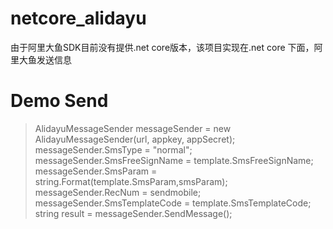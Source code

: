 # netcore_alidayu
由于阿里大鱼SDK目前没有提供.net core版本，该项目实现在.net core 下面，阿里大鱼发送信息

# Demo Send

>AlidayuMessageSender messageSender = new AlidayuMessageSender(url, appkey, appSecret); 
>messageSender.SmsType = "normal"; 
>messageSender.SmsFreeSignName = template.SmsFreeSignName; 
>messageSender.SmsParam = string.Format(template.SmsParam,smsParam);
>messageSender.RecNum = sendmobile; 
>messageSender.SmsTemplateCode = template.SmsTemplateCode; 
>string result = messageSender.SendMessage();


